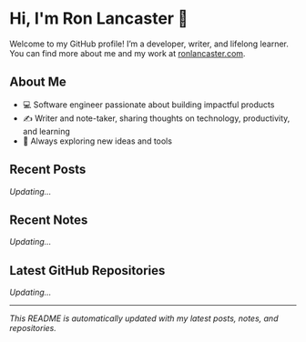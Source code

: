 # Hi, I'm Ron Lancaster 👋

Welcome to my GitHub profile! I’m a developer, writer, and lifelong learner. You can find more about me and my work at [ronlancaster.com](https://ronlancaster.com).

## About Me
- 💻 Software engineer passionate about building impactful products
- ✍️ Writer and note-taker, sharing thoughts on technology, productivity, and learning
- 🌱 Always exploring new ideas and tools

## Recent Posts
<!-- RECENT_POSTS_START -->
*Updating...*
<!-- RECENT_POSTS_END -->

## Recent Notes
<!-- RECENT_NOTES_START -->
*Updating...*
<!-- RECENT_NOTES_END -->

## Latest GitHub Repositories
<!-- RECENT_REPOS_START -->
*Updating...*
<!-- RECENT_REPOS_END -->

---

_This README is automatically updated with my latest posts, notes, and repositories._

